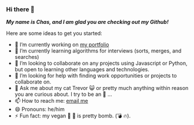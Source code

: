 ### Hi there 👋

***My name is Chas, and I am glad you are checking out my Github!***

<!-- **chas-e/chas-e** is a ✨ _special_ ✨ repository because its `README.md` (this file) appears on your GitHub profile. -->

Here are some ideas to get you started:

- 🔭 I’m currently working on [my portfolio](https://github.com/chas-e/chas-portfolio)
- 🌱 I’m currently learning algorithms for interviews (sorts, merges, and searches)
- 👯 I’m looking to collaborate on any projects using Javascript or Python, but open to learning other languages and technologies.
- 🤔 I’m looking for help with finding work opportunities or projects to collaborate on.
- 💬 Ask me about my cat Trevor 😺 or pretty much anything within reason you are curious about. I try to be an 📖 ... 
- 📫 How to reach me: [email me](mailto:charles@chasengineering.dev)
- 😄 Pronouns: he/him
- ⚡ Fun fact: my vegan 🥕 🍰 is pretty bomb. (💣 🔥).

